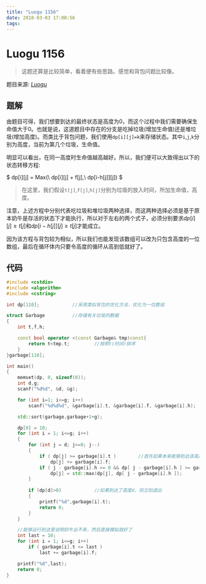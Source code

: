 ```yaml
---
title: "Luogu 1156"
date: 2018-03-03 17:08:56
tags: 
---
```


# Luogu 1156

> 这题还算是比较简单，看着便有些思路。感觉和背包问题比较像。

<!--more-->

题目来源: [_Luogu_](https://www.luogu.org/problemnew/show/P1156)

## 题解

由题目可得，我们想要到达的最终状态是高度为0，而这个过程中我们需要确保生命值大于0。也就是说，这道题目中存在的分支是吃掉垃圾(增加生命值)还是堆垃圾(增加高度)。而类比于背包问题，我们使用`dp[i][j]=k`来存储状态。其中`i`,`j`,`k`分别为高度，当前为第几个垃圾，生命值。

明显可以看出，在同一高度时生命值越高越好。所以，我们便可以大致得出以下的状态转移方程:

$ dp[i][j] = Max(\ dp[i][j] + f[j],\ dp[i-h[j]][j]) $

> 在这里，我们假设`t[j]`,`f[j]`,`h[j]`分别为垃圾的放入时间，所加生命值，高度。

注意，上述方程中分别代表吃垃圾和堆垃圾两种选择，而这两种选择必须是基于原本奶牛是存活的状态下才能执行，所以对于左右的两个式子，必须分别要求$dp[i][j] \geq t[j]$和$dp[i-h[j]][j] \geq t[j]$才能成立。

因为该方程与背包较为相似，所以我们也能发现该数组可以改为只包含高度的一位数组，最后在循环体内只要令高度的循环从高到低就好了。

## 代码
```C++
#include <cstdio>
#include <algorithm>
#include <cstring>

int dp[110];			//采用类似背包的优化方法，优化为一位数组

struct Garbage 			//存储有关垃圾的数据
{
	int t,f,h;

	const bool operator <(const Garbage& tmp)const{
		return t<tmp.t;			//按照t(时间)排序
	}
}garbage[110];

int main()
{
	memset(dp, 0, sizeof(0));
	int d,g;
	scanf("%d%d", &d, &g);

	for (int i=1; i<=g; i++)
		scanf("%d%d%d", &garbage[i].t, &garbage[i].f, &garbage[i].h);

	std::sort(garbage,garbage+1+g);

	dp[0] = 10;
	for (int i = 1; i<=g; i++)
	{
		for (int j = d; j>=0; j--)
		{
			if ( dp[j] >= garbage[i].t )		//首先如果本来能够到达该高度，则吃下该垃圾
				dp[j] += garbage[i].f;
			if ( j - garbage[i].h >= 0 && dp[ j - garbage[i].h ] >= garbage[i].t )		//比较吃垃圾与堆放垃圾谁剩余生命值最大
				dp[j] = std::max(dp[j], dp[ j - garbage[i].h ]);
		}
		
		if (dp[d]>0)			//如果到达了高度d，则立刻退出
		{
			printf("%d",garbage[i].t);
			return 0;
		}
	}

	//能够运行到这里说明奶牛出不来，然后直接模拟就好了
	int last = 10;
	for (int i = 1; i<=g; i++)
		if ( garbage[i].t <= last )
			last += garbage[i].f;

	printf("%d",last);
	return 0;
}
```